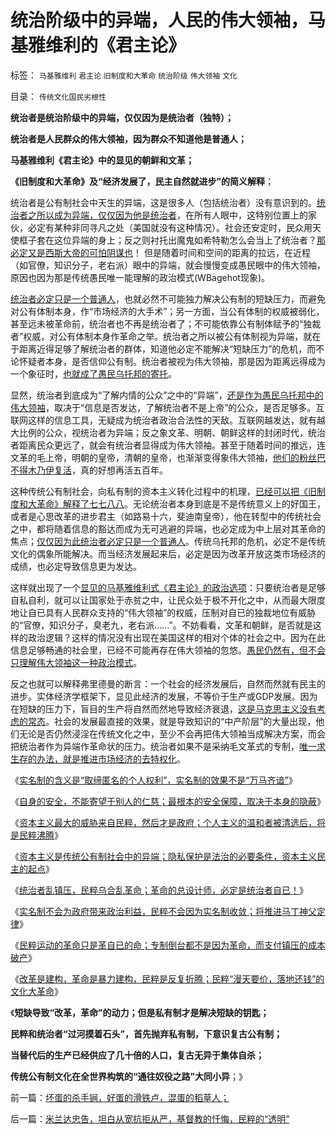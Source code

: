 # 统治阶级中的异端，人民的伟大领袖，马基雅维利的《君主论》

标签： `马基雅维利` `君主论` `旧制度和大革命` `统治阶级` `伟大领袖` `文化` 

目录： `传统文化国民劣根性`

**统治者是统治阶级中的异端，仅仅因为是统治者（独特）；**

**统治者是人民群众的伟大领袖，因为群众不知道他是普通人；**

**马基雅维利《君主论》中的显见的朝鲜和文革；**

**《旧制度和大革命》及“经济发展了，民主自然就进步”的简义解释**；

统治者是公有制社会中天生的异端，这是很多人（包括统治者）没有意识到的。[统治者之所以成为异端，仅仅因为他是统治者](../../../2013/3/31/统治者乱镇压，民粹乌合乱革命，和革命的总设计师.md)，在所有人眼中，这特别位置上的家伙，必定有某种非同寻凡之处（美国就没有这种情况）。社会还安定时，民众用天使框子套在这位异端的身上；反之则衬托出魔鬼如希特勒怎么会当上了统治者？[那必定又是西斯大帝的可怕阴谋也](../../../2013/3/24/《星球大战》《前传》中的罗马史和基督教文化.md)！
但是随着时间和空间的距离的拉远，在近程（如官僚，知识分子，老右派）眼中的异端，就会慢慢变成愚民眼中的伟大领袖，原因也因为那是传统愚民唯一能理解的政治模式(WBagehot现象)。

[统治者必定只是一个普通人](../../../2011/12/3/民粹者将贫民绝对正义化的传统意义.md)，也就必然不可能独力解决公有制的短缺压力，而避免对公有体制本身，作“市场经济的大手术”；另一方面，当公有体制的权威被弱化，甚至远未被革命前，统治者也不再是统治者了；不可能依靠公有制体赋予的“独裁者”权威，对公有体制本身作革命之举。统治者之所以被公有体制视为异端，就在于距离近得足够了解统治者的群体，知道他必定不能解决“短缺压力”的危机，而不论怀疑者本身，是否信仰公有制。统治者被视为伟大领袖，那是因为距离远得成为一个象征时，[也就成了愚民乌托邦的寄托](../../../2011/11/11/很多贫民还是认毛主席的.md)。

显然，统治者到底成为“了解内情的公众”之中的“异端”，[还是作为愚民乌托邦中的伟大领袖](../../../2011/11/11/文革传统源远流长，和农民起义.md)，取决于“信息是否发达，了解统治者不是上帝”的公众，是否足够多。互联网这样的信息工具，无疑成为统治者政治合法性的天敌。互联网越发达，就有越大比例的公众，视统治者为异端；反之象文革、明朝、朝鲜这样的封闭时代，统治者距离民众更远了，就会有统治者显得成为伟大领袖。甚至于随着时间的推远，连文革的毛上帝，明朝的皇帝，清朝的皇帝，也渐渐变得象伟大领袖，[他们的粉丝巴不得木乃伊复活](../../../2013/1/20/对袁黑明粉不敏感者，如非历史无知，就是文革粉丝.md)，真的好想再活五百年。

这种传统公有制社会，向私有制的资本主义转化过程中的机理，[已经可以把《旧制度和大革命》解释了七七八八](../../../2013/3/1/革命本身可以成为旧制度的卫道；.md)。无论统治者本身到底是不是传统意义上的好国王，或者是心思改革的进步君主（如路易十六，斐迪南皇帝），他在转型中的传统社会之中，都将随着信息的豁达而成为无可逃避的异端，也必定成为中上层对其革命的焦点；[仅仅因为此统治者必定只是一个普通人](../../../2010/11/1/大历史观统一了现实和历史，没有“旧社会”和“道德典范”.md)。传统乌托邦的危机，必定不是传统文化的偶象所能解决。而当经济发展起来后，必定是因为改革开放这类市场经济的成绩，也必定导致信息更为发达。

这样就出现了一个[显见的马基雅维利式《君主论》的政治选项](../../../2012/12/19/危机管理中的“亡党”危机；公有制背景的“亡党”是重大危机；.md)：只要统治者是足够自私自利，就可以让国家处于赤贫之中，让民众处于极不开化之中，从而最大限度地让自已具有人民群众支持的“伟大领袖”的权威，压制对自已的独裁地位有威胁的“官僚，知识分子，臭老九，老右派……”。不妨看看，文革和朝鲜，是否就是这样的政治逻辑？这样的情况没有出现在美国这样的相对个体的社会之中。因为在此信息足够畅通的社会里，已经不可能再存在伟大领袖的忽悠。[愚民仍然有，但不会只理解伟大领袖这一种政治模式](../../../2012/7/14/《英国宪制》的“WBagehot现象”，计划经济都是隐性的军费.md)。

反之也就可以解释弗里德曼的断言：一个社会的经济发展后，自然而然就有民主的进步。实体经济学框架下，显见此经济的发展，不等价于生产或GDP发展。因为在短缺的压力下，盲目的生产将自然而然地导致经济衰退，[这是马克思主义没有考虑的常态](../../../2011/5/1/生产力不是财富，产能过剩是巨大浪费.md)。社会的发展最直接的效果，就是导致知识的“中产阶层”的大量出现，他们无论是否仍然浸淫在传统文化之中，至少不会再把伟大领袖当成解决方案，而会把统治者作为异端作革命状的压力。统治者如果不是采纳毛文革式的专制，[唯一求生存的办法，就是推进市场经济的去特权化](../../../2009/11/6/中国社会的解决方案只有一个.md)。

《[实名制的含义是“取缔匿名的个人权利”，实名制的效果不是“万马齐谙”](../../../2013/2/14/实名制即“取缔不留名的个人权力”，将令“匿名煽动”具备权威.md)》

《[自身的安全，不能寄望于别人的仁慈；最根本的安全保障，取决于本身的隐蔽](../../../2013/3/30/实名制将令我们处于权力和民粹的两面迫害；.md)》

《[资本主义最大的威胁来自民粹，然后才是政府；个人主义的温和者被清选后，将是民粹沸腾](../../../2013/3/30/实名制将导致民粹对民间温和者的有效清洗.md)》

《[资本主义是传统公有制社会中的异端；隐私保护是法治的必要条件，资本主义民主的起点](../../../2013/3/30/隐私保护是资本主义的必要条件，实名制将围剿隐私.md)》

《[统治者乱镇压，民粹乌合乱革命；革命的总设计师，必定是统治者自已！](../../../2013/3/31/统治者乱镇压，民粹乌合乱革命，和革命的总设计师.md)》

《[实名制不会为政府带来政治利益，民粹不会因为实名制收敛；将推进马丁神父定律](../../../2013/3/31/传统文化感受到恐惧，下意识围剿“资本主义异端”.md)》

《[民粹运动的革命只是革自已的命；专制倒台都不是因为革命，而支付镇压的成本破产](../../../2013/3/31/民粹运动的革命只是革自已的命.md)》

《[改革是建构，革命是暴力建构，民粹是反复折腾；民粹“漫天要价，落地还钱”的文化大革命](../../../2013/4/1/改革是建构，革命是暴力建构，民粹是反复折腾；.md)》

《**短缺导致“改革，革命”的动力；但是私有制才是解决短缺的钥匙；**

**民粹和统治者“过河摸着石头”，首先抛弃私有制，下意识复古公有制；**

**当替代后的生产已经供应了几十倍的人口，复古无异于集体自杀；**

**传统公有制文化在全世界构筑的“通往奴役之路”大同小异**；》

前一篇：[坏蛋的杀手锏，好蛋的滑铁卢，混蛋的稻草人；](../../../2013/4/1/坏蛋的杀手锏，好蛋的滑铁卢，混蛋的稻草人；.md)

后一篇：[米兰达忠告，坦白从宽抗拒从严，基督教的忏悔，民粹的“透明”](../../../2013/4/2/米兰达忠告，坦白从宽抗拒从严，基督教的忏悔，民粹的“透明”.md)